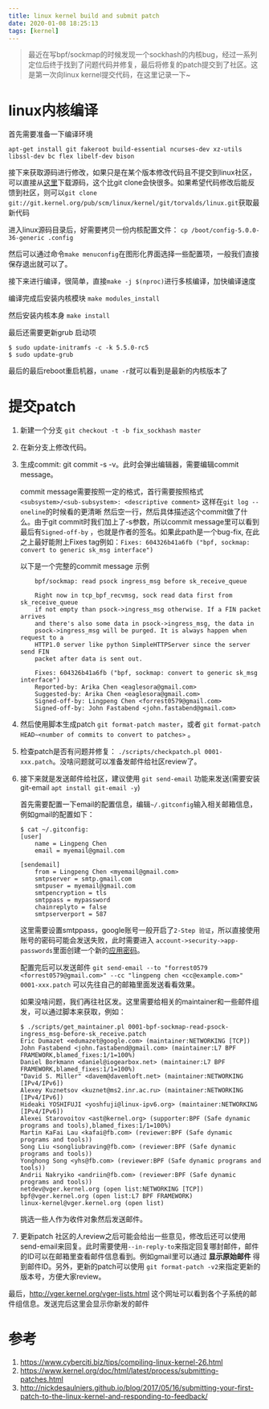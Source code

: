 ```yaml
---
title: linux kernel build and submit patch
date: 2020-01-08 18:25:13
tags: [kernel]
---
```



> 最近在写bpf/sockmap的时候发现一个sockhash的内核bug，经过一系列定位后终于找到了问题代码并修复，最后将修复的patch提交到了社区。这是第一次向linux kernel提交代码，在这里记录一下~

# linux内核编译

首先需要准备一下编译环境

`apt-get install git fakeroot build-essential ncurses-dev xz-utils libssl-dev bc flex libelf-dev bison`

接下来获取源码进行修改，如果只是在某个版本修改代码且不提交到linux社区，可以直接从[这里](http://cdn.kernel.org/pub/linux/kernel/)下载源码，这个比git clone会快很多。如果希望代码修改后能反馈到社区，则可以`git clone git://git.kernel.org/pub/scm/linux/kernel/git/torvalds/linux.git`获取最新代码

进入linux源码目录后，好需要拷贝一份内核配置文件： `cp /boot/config-5.0.0-36-generic .config`

然后可以通过命令`make menuconfig`在图形化界面选择一些配置项，一般我们直接保存退出就可以了。

接下来进行编译，很简单，直接`make -j $(nproc)`进行多核编译，加快编译速度

编译完成后安装内核模块 `make modules_install`

然后安装内核本身 `make install`

最后还需要更新grub 启动项

```
$ sudo update-initramfs -c -k 5.5.0-rc5
$ sudo update-grub
```

最后的最后reboot重启机器，`uname -r`就可以看到是最新的内核版本了

# 提交patch

1. 新建一个分支 `git checkout -t -b fix_sockhash master`

2. 在新分支上修改代码。

3. 生成commit: git commit -s -v。此时会弹出编辑器，需要编辑commit message。

	commit message需要按照一定的格式，首行需要按照格式`<subsystem>/<sub-subsystem>: <descriptive comment>` 这样在`git log --oneline`的时候看的更清晰
	然后空一行，然后具体描述这个commit做了什么。由于git commit时我们加上了-s参数，所以commit message里可以看到最后有`Signed-off-by` ，也就是作者的签名。如果此path是一个bug-fix, 在此之上最好能附上Fixes tag例如：`Fixes: 604326b41a6fb ("bpf, sockmap: convert to generic sk_msg interface")`

	以下是一个完整的commit message 示例

	```
	    bpf/sockmap: read psock ingress_msg before sk_receive_queue
	    
	    Right now in tcp_bpf_recvmsg, sock read data first from sk_receive_queue
	    if not empty than psock->ingress_msg otherwise. If a FIN packet arrives
	    and there's also some data in psock->ingress_msg, the data in
	    psock->ingress_msg will be purged. It is always happen when request to a
	    HTTP1.0 server like python SimpleHTTPServer since the server send FIN
	    packet after data is sent out.
	    
	    Fixes: 604326b41a6fb ("bpf, sockmap: convert to generic sk_msg interface")
	    Reported-by: Arika Chen <eaglesora@gmail.com>
	    Suggested-by: Arika Chen <eaglesora@gmail.com>
	    Signed-off-by: Lingpeng Chen <forrest0579@gmail.com>
	    Signed-off-by: John Fastabend <john.fastabend@gmail.com>
	```

4. 然后使用脚本生成patch `git format-patch master`，或者 `git format-patch HEAD~<number of commits to convert to patches>` 。

5. 检查patch是否有问题并修复： `./scripts/checkpatch.pl 0001-xxx.patch`。没啥问题就可以准备发邮件给社区review了。

6. 接下来就是发送邮件给社区，建议使用 `git send-email` 功能来发送(需要安装git-email `apt install git-email -y`)

	首先需要配置一下email的配置信息，编辑`~/.gitconfig`输入相关邮箱信息，例如gmail的配置如下：
	```
	$ cat ~/.gitconfig:
	[user]
		name = Lingpeng Chen
		email = myemail@gmail.com

	[sendemail]
		from = Lingpeng Chen <myemail@gmail.com>
		smtpserver = smtp.gmail.com
		smtpuser = myemail@gmail.com
		smtpencryption = tls
		smtppass = mypassword
		chainreplyto = false
		smtpserverport = 587
	```

	这里需要设置smtppass，google账号一般开启了`2-Step 验证`，所以直接使用账号的密码可能会发送失败，此时需要进入 `account->security->app-passwords`里面创建一个新的[应用密码](https://myaccount.google.com/apppasswords)。

	配置完后可以发送邮件 `git send-email --to "forrest0579 <forrest0579@gmail.com>" --cc "lingpeng chen <cc@example.com>" 0001-xxx.patch` 可以先往自己的邮箱里面发送看看效果。

	如果没啥问题，我们再往社区发。这里需要给相关的maintainer和一些邮件组发，可以通过脚本来获取，例如：

	```
	$ ./scripts/get_maintainer.pl 0001-bpf-sockmap-read-psock-ingress_msg-before-sk_receive.patch 
	Eric Dumazet <edumazet@google.com> (maintainer:NETWORKING [TCP])
	John Fastabend <john.fastabend@gmail.com> (maintainer:L7 BPF FRAMEWORK,blamed_fixes:1/1=100%)
	Daniel Borkmann <daniel@iogearbox.net> (maintainer:L7 BPF FRAMEWORK,blamed_fixes:1/1=100%)
	"David S. Miller" <davem@davemloft.net> (maintainer:NETWORKING [IPv4/IPv6])
	Alexey Kuznetsov <kuznet@ms2.inr.ac.ru> (maintainer:NETWORKING [IPv4/IPv6])
	Hideaki YOSHIFUJI <yoshfuji@linux-ipv6.org> (maintainer:NETWORKING [IPv4/IPv6])
	Alexei Starovoitov <ast@kernel.org> (supporter:BPF (Safe dynamic programs and tools),blamed_fixes:1/1=100%)
	Martin KaFai Lau <kafai@fb.com> (reviewer:BPF (Safe dynamic programs and tools))
	Song Liu <songliubraving@fb.com> (reviewer:BPF (Safe dynamic programs and tools))
	Yonghong Song <yhs@fb.com> (reviewer:BPF (Safe dynamic programs and tools))
	Andrii Nakryiko <andriin@fb.com> (reviewer:BPF (Safe dynamic programs and tools))
	netdev@vger.kernel.org (open list:NETWORKING [TCP])
	bpf@vger.kernel.org (open list:L7 BPF FRAMEWORK)
	linux-kernel@vger.kernel.org (open list)
	```

	挑选一些人作为收件对象然后发送邮件。

7. 更新patch
	社区的人review之后可能会给出一些意见，修改后还可以使用send-email来回复。此时需要使用`--in-reply-to`来指定回复哪封邮件，邮件的ID可以在邮箱里查看邮件信息看到。例如gmail里可以通过 **显示原始邮件** 得到邮件ID。另外，更新的patch可以使用 `git format-patch -v2`来指定更新的版本号，方便大家review。


最后，http://vger.kernel.org/vger-lists.html 这个网址可以看到各个子系统的邮件组信息。发送完后这里会显示你新发的邮件


# 参考

1. https://www.cyberciti.biz/tips/compiling-linux-kernel-26.html
2. https://www.kernel.org/doc/html/latest/process/submitting-patches.html
3. http://nickdesaulniers.github.io/blog/2017/05/16/submitting-your-first-patch-to-the-linux-kernel-and-responding-to-feedback/
